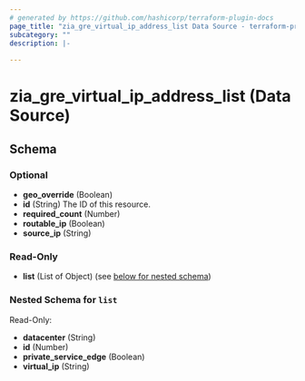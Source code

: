 ```yaml
---
# generated by https://github.com/hashicorp/terraform-plugin-docs
page_title: "zia_gre_virtual_ip_address_list Data Source - terraform-provider-zia"
subcategory: ""
description: |-
  
---
```


# zia_gre_virtual_ip_address_list (Data Source)





<!-- schema generated by tfplugindocs -->
## Schema

### Optional

- **geo_override** (Boolean)
- **id** (String) The ID of this resource.
- **required_count** (Number)
- **routable_ip** (Boolean)
- **source_ip** (String)

### Read-Only

- **list** (List of Object) (see [below for nested schema](#nestedatt--list))

<a id="nestedatt--list"></a>
### Nested Schema for `list`

Read-Only:

- **datacenter** (String)
- **id** (Number)
- **private_service_edge** (Boolean)
- **virtual_ip** (String)


